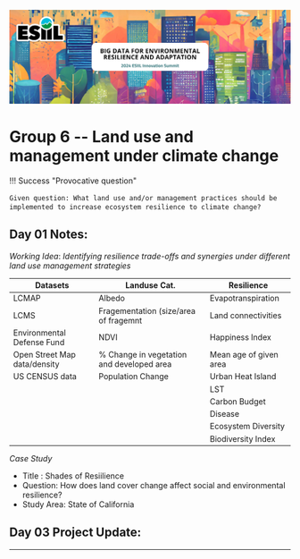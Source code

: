 ![](./assets/esiil_content/Summit_Header.png)

# Group 6 -- Land use and management under climate change 

!!! Success "Provocative question"

    Given question: What land use and/or management practices should be implemented to increase ecosystem resilience to climate change?


Day 01 Notes: 
---
*Working Idea*: *Identifying resilience trade-offs and synergies under different land use management strategies*

| Datasets      | Landuse Cat.  | Resilience |
| ------------- | ------------- | ---------- |
| LCMAP    | Albedo | Evapotranspiration |
| LCMS | Fragementation (size/area of fragemnt  | Land connectivities
| Environmental Defense Fund | NDVI | Happiness Index
| Open Street Map data/density | % Change in vegetation and developed area | Mean age of given area
| US CENSUS data | Population Change | Urban Heat Island |
| | | LST |
| | | Carbon Budget |
| | | Disease |
| | | Ecosystem Diversity|
| | | Biodiversity Index |


_Case Study_

- Title : Shades of Resiilience
- Question: How does land cover change affect social and environmental resilience?
- Study Area: State of California



## Day 03 Project Update:
---
